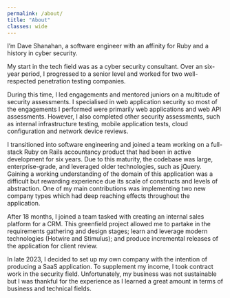 ```yaml
---
permalink: /about/
title: "About"
classes: wide
---
```


I’m Dave Shanahan, a software engineer with an affinity for Ruby and a history in cyber security.

My start in the tech field was as a cyber security consultant. Over an six-year period, I progressed to a senior level and worked for two well-respected penetration testing companies.

During this time, I led engagements and mentored juniors on a multitude of security assessments. I specialised in web application security so most of the engagements I performed were primarily web applications and web API assessments. However, I also completed other security assessments, such as internal infrastructure testing, mobile application tests, cloud configuration and network device reviews.

I transitioned into software engineering and joined a team working on a full-stack Ruby on Rails accountancy product that had been in active development for six years. Due to this maturity, the codebase was large, enterprise-grade, and leveraged older technologies, such as jQuery. Gaining a working understanding of the domain of this application was a difficult but rewarding experience due its scale of constructs and levels of abstraction. One of my main contributions was implementing two new company types which had deep reaching effects throughout the application.

After 18 months, I joined a team tasked with creating an internal sales platform for a CRM. This greenfield project allowed me to partake in the requirements gathering and design stages; learn and leverage modern technologies (Hotwire and Stimulus); and produce incremental releases of the application for client review.

In late 2023, I decided to set up my own company with the intention of producing a SaaS application. To supplement my income, I took contract work in the security field. Unfortunately, my business was not sustainable but I was thankful for the experience as I learned a great amount in terms of business and technical fields.

<!-- ## Competitive Programming

### Codewars

[![Codewars Stats](https://www.codewars.com/users/uds0/badges/large)](https://www.codewars.com/users/uds0){:target="_blank"}

### Leetcode 
[![Leetcode Stats](https://leetcard.jacoblin.cool/ds0)](https://leetcode.com/u/ds0/){:target="_blank"} -->
